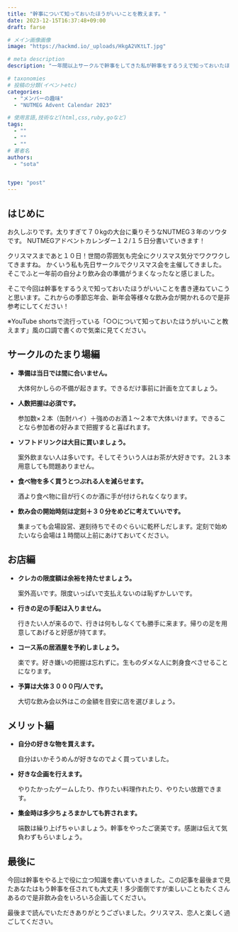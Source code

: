 ```yaml
---
title: "幹事について知っておいたほうがいいことを教えます。"
date: 2023-12-15T16:37:48+09:00
draft: farse

# メイン画像画像
image: "https://hackmd.io/_uploads/HkgA2VKtLT.jpg"

# meta description
description: "一年間以上サークルで幹事をしてきた私が幹事をするうえで知っておいたほうがいいこと教えます。"

# taxonomies
# 投稿の分類(イベントetc)
categories:
  - "メンバーの趣味"
  - "NUTMEG Advent Calendar 2023"

# 使用言語,技術など(html,css,ruby,goなど)
tags:
  - ""
  - ""
  - ""
# 著者名
authors:
  - "sota"


type: "post"
---
```

## はじめに

お久しぶりです。太りすぎて７０kgの大台に乗りそうなNUTMEG３年のソウタです。
NUTMEGアドベントカレンダー１２/１５日分書いていきます！

クリスマスまであと１０日！世間の雰囲気も完全にクリスマス気分でワクワクしてきますね。
かくいう私も先日サークルでクリスマス会を主催してきました。そこでふと一年前の自分より飲み会の準備がうまくなったなと感じました。

そこで今回は幹事をするうえで知っておいたほうがいいことを書き連ねていこうと思います。これからの季節忘年会、新年会等様々な飲み会が開かれるので是非参考にしてください！

※YouTube shortsで流行っている「○○について知っておいたほうがいいこと教えます」風の口調で書くので気楽に見てください。

## サークルのたまり場編

* **準備は当日では間に合いません。**

  大体何かしらの不備が起きます。できるだけ事前に計画を立てましょう。

* **人数把握は必須です。**

  参加数×２本（缶酎ハイ）＋強めのお酒１～２本で大体いけます。できることなら参加者の好みまで把握すると喜ばれます。

* **ソフトドリンクは大目に買いましょう。**

  案外飲まない人は多いです。そしてそういう人はお茶が大好きです。２L３本用意しても問題ありません。

* **食べ物を多く買うとつぶれる人を減らせます。**

  酒より食べ物に目が行くのか酒に手が付けられなくなります。

* **飲み会の開始時刻は定刻＋３０分をめどに考えていいです。**

  集まっても会場設営、遅刻待ちでそのぐらいに乾杯しだします。定刻で始めたいなら会場は１時間以上前にあけておいてください。

## お店編

* **クレカの限度額は余裕を持たせましょう。**
  
  案外高いです。限度いっぱいで支払えないのは恥ずかしいです。

* **行きの足の手配は入りません。**
  
  行きたい人が来るので、行きは何もしなくても勝手に来ます。帰りの足を用意してあげると好感が持てます。

* **コース系の居酒屋を予約しましょう。**

  楽です。好き嫌いの把握は忘れずに。生ものダメな人に刺身食べさせることになります。

* **予算は大体３０００円/人です。**

  大切な飲み会以外はこの金額を目安に店を選びましょう。

## メリット編

* **自分の好きな物を買えます。**
  
  自分はいかそうめんが好きなのでよく買っていました。

* **好きな企画を行えます。**
  
  やりたかったゲームしたり、作りたい料理作れたり、やりたい放題できます。

* **集金時は多少ちょろまかしても許されます。**

  端数は繰り上げちゃいましょう。幹事をやったご褒美です。感謝は伝えて気負わずもらいましょう。

## 最後に

今回は幹事をやる上で役に立つ知識を書いていきました。この記事を最後まで見たあなたはもう幹事を任されても大丈夫！多少面倒ですが楽しいこともたくさんあるので是非飲み会をいろいろ企画してください。

最後まで読んでいただきありがとうございました。クリスマス、恋人と楽しく過ごしてください。
